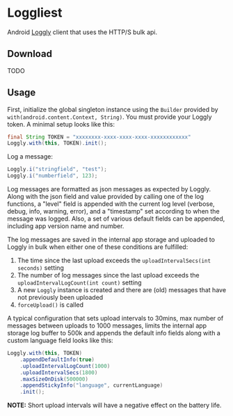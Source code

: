 # Loggliest
Android [Loggly](https://www.loggly.com/) client that uses the HTTP/S bulk api.

## Download
TODO

## Usage
First, initialize the global singleton instance using the `Builder` provided by `with(android.content.Context, String)`. You must provide your Loggly token. A minimal setup looks like this:

```java
final String TOKEN = "xxxxxxxx-xxxx-xxxx-xxxx-xxxxxxxxxxxx"
Loggly.with(this, TOKEN).init();
```

Log a message:
```java
Loggly.i("stringfield", "test"); 
Loggly.i("numberfield", 123);
```
Log messages are formatted as json messages as expected by Loggly. Along with the json field and value provided by calling one of the log functions, a "level" field is appended with the current log level (verbose, debug, info, warning, error), and a "timestamp" set according to when the message was logged. Also, a set of various default fields can be appended, including app version name and number.

The log messages are saved in the internal app storage and uploaded to Loggly in bulk when either one of these conditions are fulfilled:

1. The time since the last upload exceeds the `uploadIntervalSecs(int seconds)` setting
2. The number of log messages since the last upload exceeds the `uploadIntervalLogCount(int count)` setting
3. A new `Loggly` instance is created and there are (old) messages that have not previously been uploaded
4. `forceUpload()` is called

A typical configuration that sets upload intervals to 30mins, max number of messages between uploads to 1000 messages, limits the internal app storage log buffer to 500k and appends the default info fields along with a custom language field looks like this:

```java
Loggly.with(this, TOKEN)
    .appendDefaultInfo(true)
    .uploadIntervalLogCount(1000)
    .uploadIntervalSecs(1800)
    .maxSizeOnDisk(500000)
    .appendStickyInfo("language", currentLanguage)
    .init();
```

**NOTE:** Short upload intervals will have a negative effect on the battery life. 
 
 